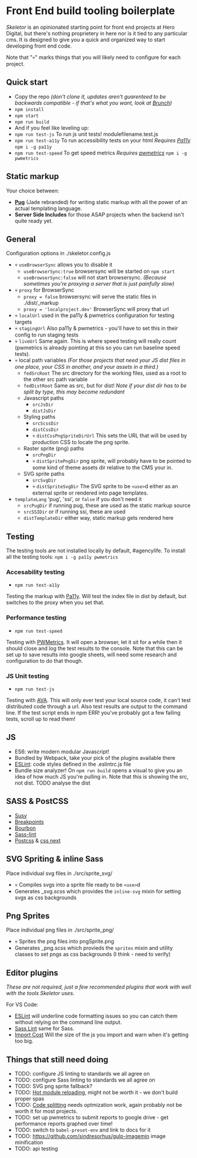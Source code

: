 # Front End build tooling boilerplate 

_Skeletor_ is an opinionated starting point for front end projects at Hero Digital, but there's nothing proprietery in here nor is it tied to any particular cms. It is designed to give you a quick and organized way to start developing front end code.

Note that "💀" marks things that you will likely need to configure for each project.

## Quick start

 - Copy the repo _(don't clone it, updates aren't guarenteed to be backwards compatible - if that's what you want, look at [Brunch](http://brunch.io/))_
 - `npm install`
 - `npm start`
 - `npm run build`
 - And if you feel like leveling up:
 - `npm run test-js` To run js unit tests! modulefilename.test.js
 - `npm run test-a11y` To run accessibility tests on your html _Requires [Pa11y](https://github.com/pa11y/pa11y)_ `npm i -g pa11y`
 - `npm run test-speed` To get speed metrics _Requires [pwmetrics](https://github.com/paulirish/pwmetrics)_ `npm i -g pwmetrics`

## Static markup

Your choice between: 
 - **[Pug](https://pugjs.org)** (Jade rebranded) for writing static markup with all the power of an actual templating language.
 - **Server Side Includes** for those ASAP projects when the backend isn't quite ready yet.

## General

Configuration options in ./skeletor.config.js

 - 💀 `useBrowserSync` allows you to disable it
    - `useBrowserSync:true` browsersync will be started on `npm start`
    - `useBrowserSync:false` will not start browsersync. _(Because sometimes you're proxying a server that is just painfully slow)_
 - 💀 `proxy` for BrowserSync
    - `proxy = false` browsersync will serve the static files in ./dist/_markup
    - `proxy = 'localproject.dev'` BrowserSync will proxy that url
 - 💀 `localUrl` used in the pa11y & pwmetrics configuration for testing targets
 - 💀 `stagingUrl` Also pa11y & pwmetrics - you'll have to set this in their config to run staging tests
 - 💀 `liveUrl` Same again. This is where speed testing will really count (pwmetrics is already pointing at this so you can run baseline speed tests).
 - 💀 local path variables _(For those projects that need your JS dist files in one place, your CSS in another, and your assets in a third.)_
    - `fedSrcRoot` The src directory for the working files, used as a root to the other src path variable
    - `fedDistRoot` Same as src, but for dist! _Note if your dist dir has to be split by type, this may become redundant_
    - Javascript paths
        - `srcJsDir`
        - `distJsDir`
    - Styling paths
        - `srcScssDir`
        - `distCssDir`
        - 💀 `distCssPngSpriteDirUrl` This sets the URL that will be used by production CSS to locate the png sprite.
    - Raster sprite (png) paths
        - `srcPngDir`
        - 💀 `distSpritePngDir` png sprite, will probably have to be pointed to some kind of theme assets dir relative to the CMS your in.
    - SVG sprite paths
        - `srcSvgDir`
        - 💀 `distSpriteSvgDir` The SVG sprite to be `<use>`d either as an external sprite or rendered into page templates.
 - `templateLang` 'pug', 'ssi', or `false` if you don't need it
    - `srcPugDir` if running pug, these are used as the static markup source
    - `srcSSIDir` or if running ssi, these are used
    - `distTemplateDir` either way, static markup gets rendered here

## Testing

The testing tools are not installed locally by default, #agencylife. To install all the testing tools: `npm i -g pa11y pwmetrics`

### Accesability testing

 - `npm run test-a11y`

Testing the markup with [Pa11y](http://pa11y.org/). Will test the index file in dist by default, but switches to the proxy when you set that.

### Performance testing

 - `npm run test-speed`

Testing with [PWMetrics](https://www.npmjs.com/package/pwmetrics). It will open a browser, let it sit for a while then it should close and log the test results to the console. Note that this can be set up to save results into google sheets, will need some research and configuration to do that though.

### JS Unit testing

 - `npm run test-js`

Testing with [AVA](https://github.com/avajs/ava). This will only ever test your local source code, it can't test distributed code through a url. Also test results are output to the command line. If the test script ends in npm ERR! you've probably got a few failing tests, scroll up to read them!

## JS

 - ES6: write modern modular Javascript!
 - Bundled by Webpack, take your pick of the plugins available there
 - [ESLint](https://eslint.org/): code styles defined in the .eslintrc.js file
 - Bundle size analyzer! On `npm run build` opens a visual to give you an idea of how much JS you're pulling in. Note that this is showing the src, not dist. TODO analyse the dist

## SASS & PostCSS

 - [Susy](http://oddbird.net/susy/)
 - [Breakpoints](http://breakpoint-sass.com/)
 - [Bourbon](http://bourbon.io/)
 - [Sass-lint](https://github.com/sasstools/sass-lint)
 - [Postcss](http://postcss.org/) & [css next](http://cssnext.io/features/)

## SVG Spriting & inline Sass

Place individual svg files in ./src/sprite_svg/

 - 💀 Compiles svgs into a sprite file ready to be `<use>`d
 - Generates _svg.scss which provides the `inline-svg` mixin for setting svgs as css backgrounds

## Png Sprites

Place individual png files in ./src/sprite_png/

 - 💀 Sprites the png files into pngSprite.png
 - Generates _png.scss which provieds the `sprites` mixin and utility classes to set pngs as css backgrounds (I think - need to verify)

## Editor plugins

_These are not required, just a few recommended plugins that work with well with the tools Skeletor uses._

For VS Code:

 - [ESLint](https://marketplace.visualstudio.com/items?itemName=dbaeumer.vscode-eslint) will underline code formatting issues so you can catch them without relying on the command line output.
 - [Sass Lint](https://marketplace.visualstudio.com/items?itemName=glen-84.sass-lint) same for Sass.
 - [Import Cost](https://marketplace.visualstudio.com/items?itemName=wix.vscode-import-cost) Will the size of the js you import and warn when it's getting too big.

## Things that still need doing

 - TODO: configure JS linting to standards we all agree on
 - TODO: configure Sass linting to standards we all agree on
 - TODO: SVG png sprite fallback?
 - TODO: [Hot module reloading](https://css-tricks.com/combine-webpack-gulp-4/), might not be worth it - we don't build proper spas
 - TODO: [Code splitting](https://webpack.js.org/plugins/commons-chunk-plugin/) needs optmization work, again probably not be worth it for most projects.
 - TODO: set up pwmetrics to submit reports to google drive - get performance reports graphed over time!
 - TODO: switch to `babel-preset-env` and link to docs for it
 - TODO: https://github.com/sindresorhus/gulp-imagemin image minification
 - TODO: api testing
